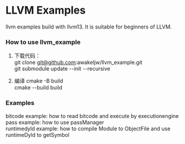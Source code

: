 # LLVM Examples

llvm examples build with llvm13. It is suitable for beginners of LLVM.

### How to use llvm_example
1. 下载代码：\
git clone git@github.com:awakeljw/llvm_example.git \
git submodule update --init --recursive 

2. 编译
cmake -B build \
cmake --build build

### Examples
bitcode example: how to read bitcode and execute by executionengine \
pass example: how to use passManager \
runtimedyld example: how to compile Module to ObjectFile and use runtimeDyld to getSymbol

